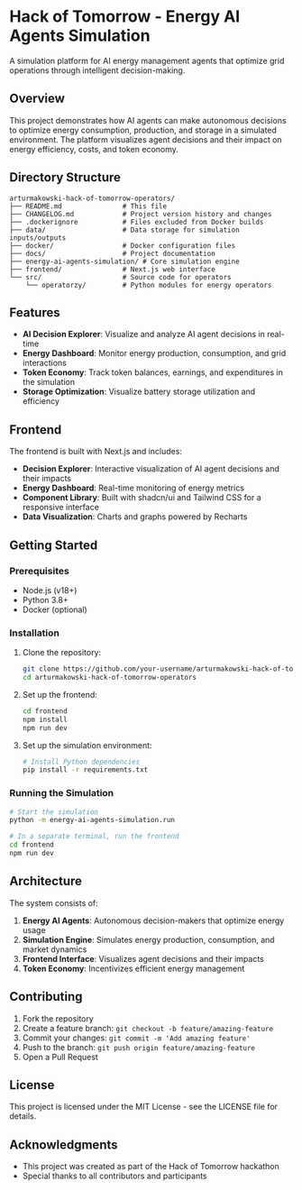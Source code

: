 # Hack of Tomorrow - Energy AI Agents Simulation

A simulation platform for AI energy management agents that optimize grid operations through intelligent decision-making.

## Overview

This project demonstrates how AI agents can make autonomous decisions to optimize energy consumption, production, and storage in a simulated environment. The platform visualizes agent decisions and their impact on energy efficiency, costs, and token economy.

## Directory Structure

```text
arturmakowski-hack-of-tomorrow-operators/
├── README.md               # This file
├── CHANGELOG.md            # Project version history and changes
├── .dockerignore           # Files excluded from Docker builds
├── data/                   # Data storage for simulation inputs/outputs
├── docker/                 # Docker configuration files
├── docs/                   # Project documentation
├── energy-ai-agents-simulation/ # Core simulation engine
├── frontend/               # Next.js web interface
└── src/                    # Source code for operators
    └── operatorzy/         # Python modules for energy operators
```

## Features

- **AI Decision Explorer**: Visualize and analyze AI agent decisions in real-time
- **Energy Dashboard**: Monitor energy production, consumption, and grid interactions
- **Token Economy**: Track token balances, earnings, and expenditures in the simulation
- **Storage Optimization**: Visualize battery storage utilization and efficiency

## Frontend

The frontend is built with Next.js and includes:

- **Decision Explorer**: Interactive visualization of AI agent decisions and their impacts
- **Energy Dashboard**: Real-time monitoring of energy metrics
- **Component Library**: Built with shadcn/ui and Tailwind CSS for a responsive interface
- **Data Visualization**: Charts and graphs powered by Recharts

## Getting Started

### Prerequisites

- Node.js (v18+)
- Python 3.8+
- Docker (optional)

### Installation

1. Clone the repository:

   ```bash
   git clone https://github.com/your-username/arturmakowski-hack-of-tomorrow-operators.git
   cd arturmakowski-hack-of-tomorrow-operators
   ```

2. Set up the frontend:

   ```bash
   cd frontend
   npm install
   npm run dev
   ```

3. Set up the simulation environment:

   ```bash
   # Install Python dependencies
   pip install -r requirements.txt
   ```

### Running the Simulation

```bash
# Start the simulation
python -m energy-ai-agents-simulation.run

# In a separate terminal, run the frontend
cd frontend
npm run dev
```

## Architecture

The system consists of:

1. **Energy AI Agents**: Autonomous decision-makers that optimize energy usage
2. **Simulation Engine**: Simulates energy production, consumption, and market dynamics
3. **Frontend Interface**: Visualizes agent decisions and their impacts
4. **Token Economy**: Incentivizes efficient energy management

## Contributing

1. Fork the repository
2. Create a feature branch: `git checkout -b feature/amazing-feature`
3. Commit your changes: `git commit -m 'Add amazing feature'`
4. Push to the branch: `git push origin feature/amazing-feature`
5. Open a Pull Request

## License

This project is licensed under the MIT License - see the LICENSE file for details.

## Acknowledgments

- This project was created as part of the Hack of Tomorrow hackathon
- Special thanks to all contributors and participants
